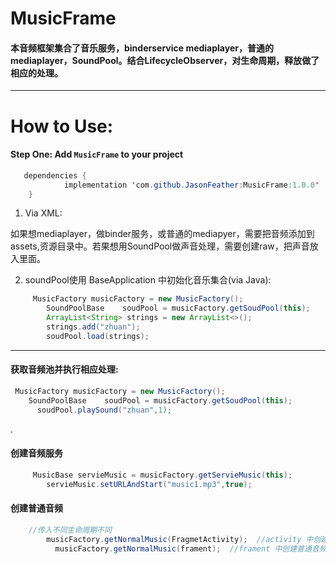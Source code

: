 # MusicFrame


#### 本音频框架集合了音乐服务，binderservice mediaplayer，普通的mediaplayer，SoundPool。结合LifecycleObserver，对生命周期，释放做了相应的处理。



---

# How to Use:

#### Step One: Add `MusicFrame` to your project

```java
   dependencies {
   	        implementation 'com.github.JasonFeather:MusicFrame:1.0.0'
   	}

```

1. Via XML:

如果想mediaplayer，做binder服务，或普通的mediapyer，需要把音频添加到assets,资源目录中。若果想用SoundPool做声音处理，需要创建raw，把声音放入里面。

2. soundPool使用 BaseApplication 中初始化音乐集合(via Java):

```java
     MusicFactory musicFactory = new MusicFactory();
        SoundPoolBase    soudPool = musicFactory.getSoudPool(this);
        ArrayList<String> strings = new ArrayList<>();
        strings.add("zhuan");
        soudPool.load(strings);


```

---

#### 获取音频池并执行相应处理:

```java
 MusicFactory musicFactory = new MusicFactory();
    SoundPoolBase    soudPool = musicFactory.getSoudPool(this);
      soudPool.playSound("zhuan",1);
```

.

#### 创建音频服务

```java
     MusicBase servieMusic = musicFactory.getServieMusic(this);
        servieMusic.setURLAndStart("music1.mp3",true);
```

#### 创建普通音频

```java
    //传入不同生命周期不同
        musicFactory.getNormalMusic(FragmetActivity);  //activity 中创建普通音频
          musicFactory.getNormalMusic(frament);  //frament 中创建普通音频
```



